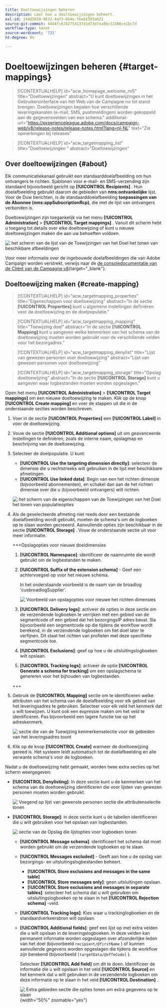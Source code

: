 ```yaml
---
title: Doeltoewijzingen beheren
description: Leer hoe u doeltoewijzingen beheert.
exl-id: 144d5650-9632-4af3-b64e-f6e81503a621
source-git-commit: 4444fc6742754137d1d73d7ea8bc12388ce1bc7d
workflow-type: tm+mt
source-wordcount: '731'
ht-degree: 0%

---
```


# Doeltoewijzingen beheren {#target-mappings}

>[!CONTEXTUALHELP]
>id="acw_homepage_welcome_rn5"
>title="Doeltoewijzingen"
>abstract="U kunt doeltoewijzingen in het Gebruikersinterface van het Web van de Campagne nu tot stand brengen. Doeltoewijzingen bepalen hoe verschillende leveringskanalen (e-mail, SMS, pushmeldingen) worden gekoppeld aan de gegevensvelden van een schema."
>additional-url="https://experienceleague.adobe.com/docs/campaign-web/v8/release-notes/release-notes.html?lang=nl-NL" text="Zie opmerkingen bij releases"

>[!CONTEXTUALHELP]
>id="acw_targetmapping_list"
>title="Doeltoewijzingen "
>abstract="Doeltoewijzingen"

## Over doeltoewijzingen {#about}

Elk communicatiekanaal gebruikt een standaarddoelafbeelding om hun ontvangers te richten. Sjablonen voor e-mail- en SMS-verzending zijn standaard bijvoorbeeld gericht op **[!UICONTROL Recipients]** . Hun doelafbeelding gebruikt daarom de gebieden van **nms:ontvankelijke** lijst. Voor de Duw berichten, is de standaarddoelafbeelding **toepassingen van de Abonnee (nms:appSubscriptionRcp)**, die met de lijst van ontvangers verbonden is.

Doeltoewijzingen zijn toegankelijk via het menu **[!UICONTROL Administration]** > **[!UICONTROL Target mappings]** . Vanuit dit scherm hebt u toegang tot details over elke doeltoewijzing of kunt u nieuwe doeltoewijzingen maken die aan uw behoeften voldoen.

![&#x200B; het scherm van de lijst van de Toewijzingen van het Doel het tonen van beschikbare afbeeldingen &#x200B;](assets/target-mappings-list.png)

Voor meer informatie over de ingebouwde doelafbeeldingen die van Adobe Campaign worden verstrekt, verwijs naar de [&#x200B; de consoledocumentatie van de Cliënt van de Campagne v8 &#x200B;](https://experienceleague.adobe.com/docs/campaign/campaign-v8/audience/add-profiles/target-mappings.html?lang=nl-NL){target="_blank"}.

## Doeltoewijzing maken {#create-mapping}

>[!CONTEXTUALHELP]
>id="acw_targetmapping_properties"
>title="Eigenschappen voor doeltoewijzing"
>abstract="In de sectie **[!UICONTROL Properties]** kunt u algemene instellingen definiëren voor de doeltoewijzing en de doelpopulatie."

>[!CONTEXTUALHELP]
>id="acw_targetmapping_mapping"
>title="Toewijzing doel"
>abstract="In de sectie **[!UICONTROL Mapping]** kunt u aangeven welke kenmerken van het schema van de doeltoewijzing moeten worden gebruikt voor de verschillende velden voor het bezorgadres."

>[!CONTEXTUALHELP]
>id="acw_targetmapping_denylist"
>title="Lijst van gewezen personen voor doeltoewijzing"
>abstract="Lijst van gewezen personen voor doeltoewijzing"

>[!CONTEXTUALHELP]
>id="acw_targetmapping_storage"
>title="Opslag doeltoewijzing"
>abstract="In de sectie **[!UICONTROL Storage]** kunt u aangeven waar logbestanden moeten worden opgeslagen."

Open het menu **[!UICONTROL Administration]** > **[!UICONTROL Target mappings]** om een nieuwe doeltoewijzing te maken. Klik op de knop **[!UICONTROL Create mapping]** en voer de stappen uit die in de onderstaande secties worden beschreven.

1. Voer in de sectie **[!UICONTROL Properties]** een **[!UICONTROL Label]** in voor de doeltoewijzing.

1. Vouw de sectie **[!UICONTROL Additional options]** uit om geavanceerde instellingen te definiëren, zoals de interne naam, opslagmap en beschrijving van de doeltoewijzing.

1. Selecteer de doelpopulatie. U kunt:

   * **[!UICONTROL Use the targeting dimension directly]**: selecteer de dimensie die u rechtstreeks wilt gebruiken in de lijst met beschikbare afmetingen.
   * **[!UICONTROL Use linked data]**: Begin van een het richten dimensie (bijvoorbeeld abonnementen), en schakel dan aan de het richten dimensie over die u (bijvoorbeeld ontvangers) wilt richten.

   ![&#x200B; het scherm van de eigenschappen van de Toewijzingen van het Doel het tonen van populatieopties &#x200B;](assets/target-mappings-properties.png)

1. Als de geselecteerde afmeting niet reeds door een bestaande doelafbeelding wordt gebruikt, moeten de schema&#39;s om de logboeken op te slaan worden gecreeerd. Aanvullende opties zijn beschikbaar in de sectie **[!UICONTROL Storage]** . Vouw de onderstaande sectie uit voor meer informatie.

   +++Opslagopties voor nieuwe doeldimensies

   1. **[!UICONTROL Namespace]**: identificeer de naamruimte die wordt gebruikt om de logbestanden te maken.
   1. **[!UICONTROL Suffix of the extension schema]** - Geef een achtervoegsel op voor het nieuwe schema.

      In het onderstaande voorbeeld is de naam van de broadlog &#39;cusbroadlogSupplier&#39;.

      ![&#x200B; Voorbeeld van opslagopties voor nieuwe het richten dimensies &#x200B;](assets/target-mappings-new.png)

   1. **[!UICONTROL Delivery logs]**: activeer de opties in deze sectie om de verzendende logboeken te verrijken met een gebied van de segmentcode of een gebied dat het bezorgingsIP adres bevat. Sla bijvoorbeeld een segmentcode op die tijdens de workflow wordt berekend, in de verzendende logboeken om het doel later te verfijnen. Dit staat het richten van profielen met deze specifieke segmentcode toe.

   1. **[!UICONTROL Exclusions]**: geef op hoe u de uitsluitingslogboeken wilt opslaan.

   1. **[!UICONTROL Tracking logs]**: activeer de optie **[!UICONTROL Generate a schema for tracking]** om een opslagschema te genereren voor het bijhouden van logbestanden.

   +++

1. Gebruik de **[!UICONTROL Mapping]** sectie om te identificeren welke attributen van het schema van de doelafbeelding voor elk gebied van het leveringsadres te gebruiken. Selecteer voor elk veld het kenmerk dat u wilt toewijzen. U kunt ook een expressie maken om het veld te identificeren. Pas bijvoorbeeld een lagere functie toe op het adreskenmerk.

   ![&#x200B; sectie die van de Toewijzing kenmerkenselectie voor de gebieden van het leveringsadres toont &#x200B;](assets/target-mappings-mapping.png)

1. Klik op de knop **[!UICONTROL Create]** wanneer de doeltoewijzing gereed is. Het systeem leidt automatisch tot de doelafbeelding en alle verwante schema&#39;s voor de logboeken.

Nadat u de doeltoewijzing hebt gemaakt, worden twee extra secties op het scherm weergegeven:

* **[!UICONTROL Denylisting]**: In deze sectie kunt u de kenmerken van het schema van de doeltoewijzing identificeren die voor lijsten van gewezen personen moeten worden gebruikt.

  ![&#x200B; Voegend op lijst van gewenste personen sectie die attributenselectie &#x200B;](assets/target-mappings-denylisting.png) tonen

* **[!UICONTROL Storage]**: in deze sectie kunt u de tabellen identificeren die u wilt gebruiken voor het opslaan van logbestanden.

  ![&#x200B; sectie van de Opslag die lijstopties voor logboeken tonen &#x200B;](assets/target-mappings-storage.png)

   * **[!UICONTROL Message schema]**: identificeert het schema dat moet worden gebruikt om de verzendende logboeken op te slaan.
   * **[!UICONTROL Messages excluded]** - Geeft aan hoe u de opslag van bezorgings- en uitsluitingslogbestanden beheert.

      * **[!UICONTROL Store exclusions and messages in the same table]**
      * **[!UICONTROL Store messages only]**: geen uitsluitingen opslaan.
      * **[!UICONTROL Store exclusions and messages in separate tables]**: selecteer het schema dat u wilt gebruiken om uitsluitingslogboeken op te slaan in het **[!UICONTROL Rejection schema]** -veld.

   * **[!UICONTROL Tracking logs]**: Kies waar u trackinglogboeken en de standaardverkeersbron wilt opslaan.
   * **[!UICONTROL Additional fields]**: geef een lijst op met extra velden die u wilt opslaan in de leveringslogboeken. In deze velden kan permanent informatie worden opgeslagen over afzonderlijke leden van het doel (bijvoorbeeld `recipient/@firstName` ) of kunnen aanvullende gegevens worden opgeslagen die tijdens de workflow zijn berekend (bijvoorbeeld `[targetData/@offeCode]` ).

     Selecteer **[!UICONTROL Add field]** om dit te doen. Identificeer de informatie die u wilt opslaan in het veld **[!UICONTROL Source]** en het kenmerk dat u wilt gebruiken in de verzendende logboeken om deze informatie op te slaan in het veld **[!UICONTROL Destination]** .

     ![&#x200B; Extra gebieden sectie die opties tonen om extra gegevens op te slaan &#x200B;](assets/target-mappings-additional.png){width="50%" zoomable="yes"}